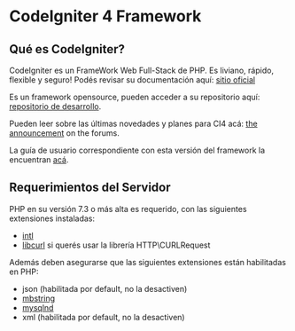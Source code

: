 # CodeIgniter 4 Framework

## Qué es CodeIgniter?

CodeIgniter es un FrameWork Web Full-Stack de PHP. Es liviano, rápido, flexible y seguro! 
Podés revisar su documentación aquí: [sitio oficial](http://codeigniter.com)

Es un framework opensource, pueden acceder a su repositorio aquí: [repositorio de desarrollo](https://github.com/codeigniter4/CodeIgniter4).

Pueden leer sobre las últimas novedades y planes para CI4 acá: [the announcement](http://forum.codeigniter.com/thread-62615.html) on the forums.

La guía de usuario correspondiente con esta versión del framework la encuentran [acá](https://codeigniter4.github.io/userguide/).

## Requerimientos del Servidor

PHP en su versión 7.3 o más alta es requerido, con las siguientes extensiones instaladas:

- [intl](http://php.net/manual/en/intl.requirements.php)
- [libcurl](http://php.net/manual/en/curl.requirements.php) si querés usar la librería HTTP\CURLRequest

Además deben asegurarse que las siguientes extensiones están habilitadas en PHP:

- json (habilitada por default, no la desactiven)
- [mbstring](http://php.net/manual/en/mbstring.installation.php)
- [mysqlnd](http://php.net/manual/en/mysqlnd.install.php)
- xml (habilitada por default, no la desactiven)

